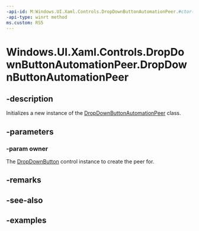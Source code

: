 ```yaml
---
-api-id: M:Windows.UI.Xaml.Controls.DropDownButtonAutomationPeer.#ctor(Windows.UI.Xaml.Controls.DropDownButton)
-api-type: winrt method
ms.custom: RS5
---
```


<!-- Method syntax.
public DropDownButtonAutomationPeer.DropDownButtonAutomationPeer(DropDownButton owner)
-->

# Windows.UI.Xaml.Controls.DropDownButtonAutomationPeer.DropDownButtonAutomationPeer

## -description

Initializes a new instance of the [DropDownButtonAutomationPeer](dropdownbuttonautomationpeer.md) class.

## -parameters
### -param owner

The [DropDownButton](dropdownbutton.md) control instance to create the peer for.

## -remarks

## -see-also

## -examples

